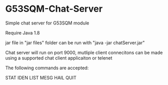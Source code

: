 # G53SQM-Chat-Server

Simple chat server for G53SQM module

Require Java 1.8

jar file in "jar files" folder can be run with "java -jar chatServer.jar"

Chat server will run on port 9000, mutliple client connecitons can be made using
a supported chat client applicaiton or telenet

The following commands are accepted: 

STAT
IDEN <username>
LIST
MESG <username> <message>
HAIL <broadbcast message> 
QUIT
